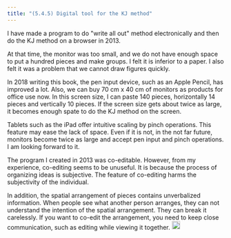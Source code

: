 ```yaml
---
title: "(5.4.5) Digital tool for the KJ method"
---
```


I have made a program to do "write all out" method electronically and then do the KJ method on a browser in 2013.

At that time, the monitor was too small, and we do not have enough space to put a hundred pieces and make groups. I felt it is inferior to a paper. I also felt it was a problem that we cannot draw figures quickly.

In 2018 writing this book, the pen input device, such as an Apple Pencil, has improved a lot. Also, we can buy 70 cm x 40 cm of monitors as products for office use now. In this screen size, I can paste 140 pieces, horizontally 14 pieces and vertically 10 pieces. If the screen size gets about twice as large, it becomes enough spate to do the KJ method on the screen.

Tablets such as the iPad offer intuitive scaling by pinch operations. This feature may ease the lack of space. Even if it is not, in the not far future, monitors become twice as large and accept pen input and pinch operations. I am looking forward to it.

The program I created in 2013 was co-editable. However, from my experience, co-editing seems to be unuseful. It is because the process of organizing ideas is subjective. The feature of co-editing harms the subjectivity of the individual.

In addition, the spatial arrangement of pieces contains unverbalized information. When people see what another person arranges, they can not understand the intention of the spatial arrangement. They can break it carelessly. If you want to co-edit the arrangement, you need to keep close communication, such as editing while viewing it together.
<img src='https://scrapbox.io/api/pages/nishio/en/icon' alt='en.icon' height="19.5"/>